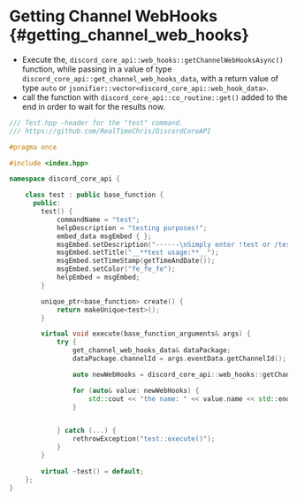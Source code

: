 Getting Channel WebHooks {#getting_channel_web_hooks}
============
- Execute the, `discord_core_api::web_hooks::getChannelWebHooksAsync()` function, while passing in a value of type `discord_core_api::get_channel_web_hooks_data`, with a return value of type `auto` or `jsonifier::vector<discord_core_api::web_hook_data>`.
- call the function with `discord_core_api::co_routine::get()` added to the end in order to wait for the results now.

```cpp
/// Test.hpp -header for the "test" command.
/// https://github.com/RealTimeChris/DiscordCoreAPI

#pragma once

#include <index.hpp>

namespace discord_core_api {

	class test : public base_function {
	  public:
		test() {
			commandName = "test";
			helpDescription = "testing purposes!";
			embed_data msgEmbed { };
			msgEmbed.setDescription("------\nSimply enter !test or /test!\n------");
			msgEmbed.setTitle("__**test usage:**__");
			msgEmbed.setTimeStamp(getTimeAndDate());
			msgEmbed.setColor("fe_fe_fe");
			helpEmbed = msgEmbed;
		}

		unique_ptr<base_function> create() {
			return makeUnique<test>();
		}

		virtual void execute(base_function_arguments& args) {
			try {
				get_channel_web_hooks_data& dataPackage;
				dataPackage.channelId = args.eventData.getChannelId();

				auto newWebHooks = discord_core_api::web_hooks::getChannelWebHooksAsync(const& dataPackage).get();

				for (auto& value: newWebHooks) {
					std::cout << "the name: " << value.name << std::endl;
				}


			} catch (...) {
				rethrowException("test::execute()");
			}
		}

		virtual ~test() = default;
	};
}
```

